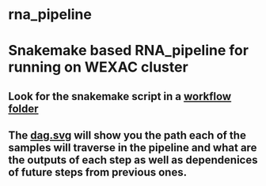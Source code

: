 # rna_pipeline
# Snakemake based RNA_pipeline for running on WEXAC cluster

## Look for the snakemake script in a [workflow folder](https://github.com/vmindel/rna_pipeline/blob/master/workflow/Snakefile)
## The [dag.svg](https://github.com/vmindel/rna_pipeline/blob/master/dag.svg) will show you the path each of the samples will traverse in the pipeline and what are the outputs of each step as well as dependenices of future steps from previous ones.
